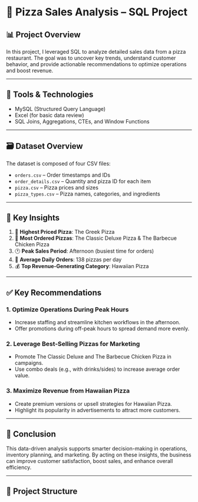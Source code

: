# 🍕 Pizza Sales Analysis – SQL Project

## 📊 Project Overview
In this project, I leveraged SQL to analyze detailed sales data from a pizza restaurant. The goal was to uncover key trends, understand customer behavior, and provide actionable recommendations to optimize operations and boost revenue.

---

## 🧰 Tools & Technologies
- MySQL (Structured Query Language)
- Excel (for basic data review)
- SQL Joins, Aggregations, CTEs, and Window Functions

---

## 🗃️ Dataset Overview
The dataset is composed of four CSV files:
- `orders.csv` – Order timestamps and IDs
- `order_details.csv` – Quantity and pizza ID for each item
- `pizza.csv` – Pizza prices and sizes
- `pizza_types.csv` – Pizza names, categories, and ingredients

---

## 📌 Key Insights

1. 🍕 **Highest Priced Pizza**: The Greek Pizza  
2. 🧀 **Most Ordered Pizzas**: The Classic Deluxe Pizza & The Barbecue Chicken Pizza  
3. 🕐 **Peak Sales Period**: Afternoon (busiest time for orders)  
4. 📅 **Average Daily Orders**: 138 pizzas per day  
5. 💰 **Top Revenue-Generating Category**: Hawaiian Pizza

---

## ✅ Key Recommendations

### 1. Optimize Operations During Peak Hours
- Increase staffing and streamline kitchen workflows in the afternoon.
- Offer promotions during off-peak hours to spread demand more evenly.

### 2. Leverage Best-Selling Pizzas for Marketing
- Promote The Classic Deluxe and The Barbecue Chicken Pizza in campaigns.
- Use combo deals (e.g., with drinks/sides) to increase average order value.

### 3. Maximize Revenue from Hawaiian Pizza
- Create premium versions or upsell strategies for Hawaiian Pizza.
- Highlight its popularity in advertisements to attract more customers.

---

## 🎯 Conclusion
This data-driven analysis supports smarter decision-making in operations, inventory planning, and marketing. By acting on these insights, the business can improve customer satisfaction, boost sales, and enhance overall efficiency.

---

## 📁 Project Structure

